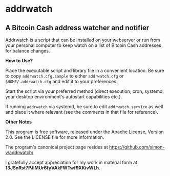 # addrwatch
## A Bitcoin Cash address watcher and notifier

Addrwatch is a script that can be installed on your webserver or run from your personal computer to keep watch on a list of Bitcoin Cash addresses for balance changes.

__How to Use?__

Place the executable script and library file in a convenient location. Be sure to copy `addrwatch.cfg.sample` to either `addrwatch.cfg` or `$HOME/.addrwatch.cfg` and edit it to your preferences.

Start the script via your preferred method (direct execution, cron, systemd, your desktop environment's autostart capabilities etc.).

If running `addrwatch` via systemd, be sure to edit `addrwatch.service` as well and place it where relevant (see the comments in that file for reference).

__Other Notes__

This program is free software, released under the Apache License, Version 2.0. See the LICENSE file for more information.

The program's canonical project page resides at https://github.com/simon-v/addrwatch/

I gratefully accept appreciation for my work in material form at __13JSnRst7PJiMUr6fyVAkFWTwf9XKivWLh__.

